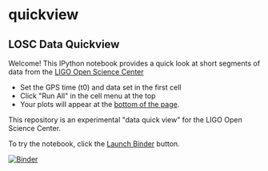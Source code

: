 # quickview

## LOSC Data Quickview

Welcome! This IPython notebook provides a quick look at short segments of data from the <a href='https://losc.ligo.org/'>LIGO Open Science Center</a>

* Set the GPS time (t0) and data set in the first cell
* Click "Run All" in the cell menu at the top
* Your plots will appear at the <a href='#PSD,-Whitened-Data,-and-Spectrogram'>bottom of the page</a>.


This repository is an experimental "data quick view" for the LIGO Open Science Center.

To try the notebook, click the <a href='http://mybinder.org/repo/jkanner/quickview'>Launch Binder</a> button.

[![Binder](http://mybinder.org/badge.svg)](http://mybinder.org/repo/jkanner/quickview)

